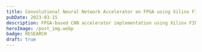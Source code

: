 ```yaml
---
title: Convolutional Neural Network Accelerator on FPGA using Xilinx FINN
pubDate: 2023-03-15
description: FPGA-based CNN accelerator implementation using Xilinx FINN framework for high-performance neural network inference
heroImage: /post_img.webp
badge: RESEARCH
draft: true
---
```


<!--
This project focuses on implementing a high-performance Convolutional Neural Network (CNN) accelerator on FPGA using the Xilinx FINN framework. The work demonstrates how FPGAs can be leveraged to achieve efficient neural network inference for edge computing applications.

## Project Overview

The CNN accelerator utilizes the Xilinx FINN (Fast, Scalable Quantized Neural Network Inference) framework to deploy quantized neural networks on FPGA hardware. This approach enables:

- **High-Performance Inference**: Optimized CNN execution on FPGA fabric
- **Low-Power Operation**: Efficient power consumption for edge applications
- **Scalable Architecture**: Configurable design for different CNN models
- **Real-Time Processing**: Low-latency inference capabilities

## Technical Approach

### Xilinx FINN Framework

FINN provides:
- **Quantized Network Support**: Support for low-precision neural networks
- **Hardware Generation**: Automated FPGA implementation from neural network models
- **Optimization Tools**: Performance and resource optimization capabilities
- **Deployment Pipeline**: Complete flow from training to FPGA deployment

### FPGA Implementation

The accelerator design includes:
- **Dataflow Architecture**: Streaming-based processing for high throughput
- **Memory Optimization**: Efficient on-chip and off-chip memory utilization
- **Pipeline Optimization**: Multi-stage pipeline for concurrent processing
- **Resource Management**: Optimal use of FPGA resources (DSPs, BRAMs, LUTs)

## Applications

This CNN accelerator technology enables:

- **Computer Vision**: Real-time image classification and object detection
- **Edge AI**: On-device machine learning inference
- **Autonomous Systems**: Vision processing for robotics and automotive applications
- **IoT Devices**: Intelligent sensor processing with low power consumption

## Performance Benefits

The FPGA implementation provides:

- **Reduced Latency**: Hardware acceleration for faster inference
- **Energy Efficiency**: Lower power consumption compared to GPU implementations
- **Customization**: Tailored hardware for specific CNN architectures
- **Scalability**: Configurable design for different performance requirements

## Future Enhancements

Potential improvements include:
- Support for additional CNN architectures
- Integration with other Xilinx AI tools
- Extended precision support
- Multi-model concurrent execution

This project demonstrates the potential for FPGA-based neural network acceleration, providing a foundation for deploying sophisticated AI capabilities in resource-constrained environments.
-->